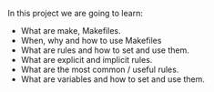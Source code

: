 In this project we are going to learn:

-   What are make, Makefiles.
-   When, why and how to use Makefiles
-   What are rules and how to set and use them.
-   What are explicit and implicit rules.
-   What are the most common / useful rules.
-   What are variables and how to set and use them.
